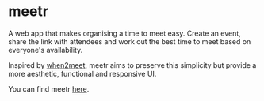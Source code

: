 # meetr
A web app that makes organising a time to meet easy. Create an event, share the link with attendees and work out the best time to meet based on everyone's availability.

Inspired by [when2meet](https://www.when2meet.com), meetr aims to preserve this simplicity but provide a more aesthetic, functional and responsive UI.

You can find meetr [here](https://www.meetr.app).
